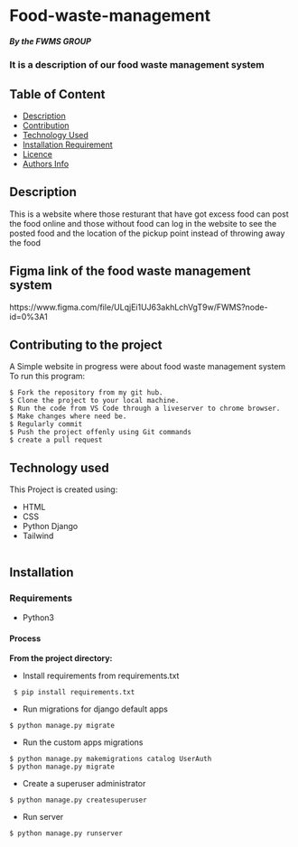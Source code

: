 # Food-waste-management

##### By the FWMS GROUP
### It is a description of our food waste management system

## Table of Content

+ [Description](#description)
+ [Contribution](#contribution)
+ [Technology Used](#technology-used)
+ [Installation Requirement](#Installation)
+ [Licence](#licence)
+ [Authors Info](#author-Info)

## Description
<p>This is a website where those resturant that have got excess food can post the food online and those without food can log in the website to see the posted food and the location of the pickup point instead of throwing away the food </p>

## Figma link of the food waste management system

<link>https://www.figma.com/file/ULqjEi1UJ63akhLchVgT9w/FWMS?node-id=0%3A1</link>

## Contributing to the project
A Simple website in progress were about food waste management system
To run this program:

```
$ Fork the repository from my git hub.
$ Clone the project to your local machine.
$ Run the code from VS Code through a liveserver to chrome browser.
$ Make changes where need be.
$ Regularly commit
$ Push the project offenly using Git commands
$ create a pull request

```
## Technology used
This Project is created using:
* HTML
* CSS
* Python Django
* Tailwind


```
```
## Installation 
### Requirements
* Python3
#### Process
 **From the project directory:**
* Install requirements from requirements.txt
```
 $ pip install requirements.txt
```
* Run migrations for django default apps
```
$ python manage.py migrate
```
* Run the custom apps migrations
```
$ python manage.py makemigrations catalog UserAuth
$ python manage.py migrate
```
* Create a superuser administrator
```
$ python manage.py createsuperuser
```
* Run server
```
$ python manage.py runserver
```




